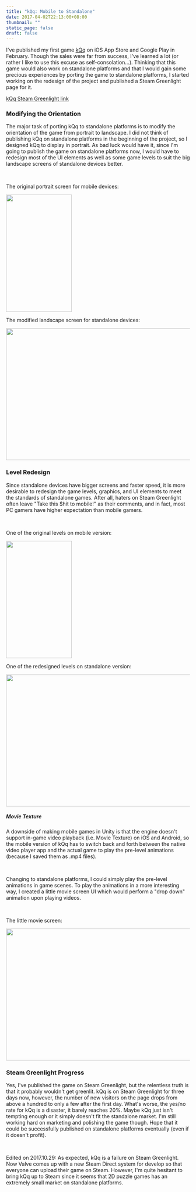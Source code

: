 ```yaml
---
title: "kQq: Mobile to Standalone"
date: 2017-04-02T22:13:00+08:00
thumbnail: ""
static_page: false
draft: false
---
```

I've published my first game [kQq](/kqq) on iOS App Store and Google Play in February. Though the sales were far from success, I've learned a lot (or rather I like to use this excuse as self-consolation...). Thinking that this game would also work on standalone platforms and that I would gain some precious experiences by porting the game to standalone platforms, I started working on the redesign of the project and published a Steam Greenlight page for it.

[kQq Steam Greenlight link](http://steamcommunity.com/sharedfiles/filedetails/?id=883429236)

### Modifying the Orientation
The major task of porting kQq to standalone platforms is to modify the orientation of the game from portrait to landscape. I did not think of publishing kQq on standalone platforms in the beginning of the project, so I designed kQq to display in portrait. As bad luck would have it, since I'm going to publish the game on standalone platforms now, I would have to redesign most of the UI elements as well as some game levels to suit the big landscape screens of standalone devices better.

<br />

The original portrait screen for mobile devices:

<img src="http://i.imgur.com/ouvch3W.png" style="width:180px;height:320px;" />

<br />

The modified landscape screen for standalone devices:

<img src="http://i.imgur.com/YJcdCPZ.png" style="width:640px;height:360px;" />

### Level Redesign
Since standalone devices have bigger screens and faster speed, it is more desirable to redesign the game levels, graphics, and UI elements to meet the standards of standalone games. After all, haters on Steam Greenlight often leave "Take this $hit to mobile!" as their comments, and in fact, most PC gamers have higher expectation than mobile gamers.

<br />

One of the original levels on mobile version:

<img src="http://i.imgur.com/L1m9sqf.png" style="width:180px;height:320px;" />

<br />

One of the redesigned levels on standalone version:

<img src="http://i.imgur.com/kX2XBUQ.png" style="width:640px;height:360px;" />

##### Movie Texture
A downside of making mobile games in Unity is that the engine doesn't support in-game video playback (i.e. Movie Texture) on iOS and Android, so the mobile version of kQq has to switch back and forth between the native video player app and the actual game to play the pre-level animations (because I saved them as .mp4 files).

<br />

Changing to standalone platforms, I could simply play the pre-level animations in game scenes. To play the animations in a more interesting way, I created a little movie screen UI which would perform a "drop down" animation upon playing videos.

<br />

The little movie screen:

<img src="http://i.imgur.com/zB0d3Jp.png" style="width:640px;height:360px;" />

### Steam Greenlight Progress
Yes, I've published the game on Steam Greenlight, but the relentless truth is that it probably wouldn't get greenlit. kQq is on Steam Greenlight for three days now, however, the number of new visitors on the page drops from above a hundred to only a few after the first day. What's worse, the yes/no rate for kQq is a disaster, it barely reaches 20%. Maybe kQq just isn't tempting enough or it simply doesn't fit the standalone market. I'm still working hard on marketing and polishing the game though. Hope that it could be successfully published on standalone platforms eventually (even if it doesn't profit).

<br />

Edited on 2017.10.29: As expected, kQq is a failure on Steam Greenlight. Now Valve comes up with a new Steam Direct system for develop so that everyone can upload their game on Steam. However, I'm quite hesitant to bring kQq up to Steam since it seems that 2D puzzle games has an extremely small market on standalone platforms.